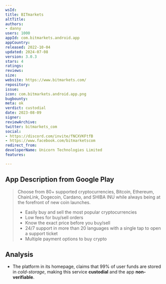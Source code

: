 ```yaml
---
wsId: 
title: BITmarkets
altTitle: 
authors:
- danny
users: 1000
appId: com.bitmarkets.android.app
appCountry: 
released: 2022-10-04
updated: 2024-07-08
version: 3.0.3
stars: 4
ratings: 
reviews: 
size: 
website: https://www.bitmarkets.com/
repository: 
issue: 
icon: com.bitmarkets.android.app.png
bugbounty: 
meta: ok
verdict: custodial
date: 2023-08-09
signer: 
reviewArchive: 
twitter: bitmarkets_com
social:
- https://discord.com/invite/fNCXVKFtfB
- https://www.facebook.com/bitmarketscom
redirect_from: 
developerName: Unicorn Technologies Limited
features: 

---
```


## App Description from Google Play

  > Choose from 80+ supported cryptocurrencies, Bitcoin, Ethereum, ChainLink, Dogecoin, Cardano, and SHIBA INU while always being at the forefront of new coin launches.
  > 
  > - Easily buy and sell the most popular cryptocurrencies
  > - Low fees for buy/sell orders
  > - Know the exact price before you buy/sell
  > - 24/7 support in more than 20 languages ​​with a single tap to open a support ticket
  > - Multiple payment options to buy crypto

## Analysis 

- The platform in its homepage, claims that 99% of user funds are stored in *cold-storage*, making this service **custodial** and the app **non-verifiable**.
